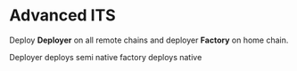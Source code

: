 # Advanced ITS

Deploy **Deployer** on all remote chains and deployer **Factory** on home chain.

Deployer deploys semi native factory deploys native